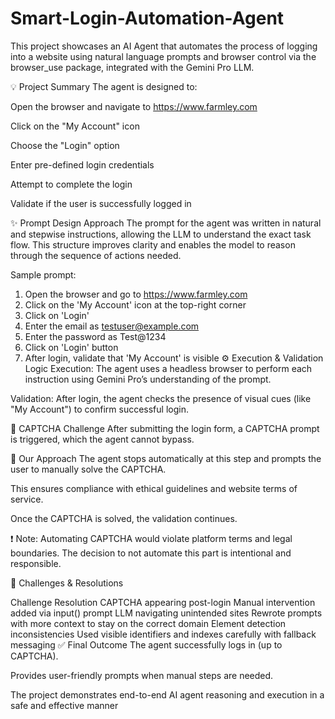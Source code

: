 # Smart-Login-Automation-Agent
This project showcases an AI Agent that automates the process of logging into a website using natural language prompts and browser control via the browser_use package, integrated with the Gemini Pro LLM.

💡 Project Summary
The agent is designed to:

Open the browser and navigate to https://www.farmley.com

Click on the "My Account" icon

Choose the "Login" option

Enter pre-defined login credentials

Attempt to complete the login

Validate if the user is successfully logged in

✨ Prompt Design Approach
The prompt for the agent was written in natural and stepwise instructions, allowing the LLM to understand the exact task flow. This structure improves clarity and enables the model to reason through the sequence of actions needed.

Sample prompt:
1. Open the browser and go to https://www.farmley.com
2. Click on the 'My Account' icon at the top-right corner
3. Click on 'Login'
4. Enter the email as testuser@example.com
5. Enter the password as Test@1234
6. Click on 'Login' button
7. After login, validate that 'My Account' is visible
⚙️ Execution & Validation Logic
Execution: The agent uses a headless browser to perform each instruction using Gemini Pro’s understanding of the prompt.

Validation: After login, the agent checks the presence of visual cues (like "My Account") to confirm successful login.

🛑 CAPTCHA Challenge
After submitting the login form, a CAPTCHA prompt is triggered, which the agent cannot bypass.

🔐 Our Approach
The agent stops automatically at this step and prompts the user to manually solve the CAPTCHA.

This ensures compliance with ethical guidelines and website terms of service.

Once the CAPTCHA is solved, the validation continues.

❗ Note: Automating CAPTCHA would violate platform terms and legal boundaries. The decision to not automate this part is intentional and responsible.

🧠 Challenges & Resolutions

Challenge	Resolution
CAPTCHA appearing post-login	Manual intervention added via input() prompt
LLM navigating unintended sites	Rewrote prompts with more context to stay on the correct domain
Element detection inconsistencies	Used visible identifiers and indexes carefully with fallback messaging
✅ Final Outcome
The agent successfully logs in (up to CAPTCHA).

Provides user-friendly prompts when manual steps are needed.

The project demonstrates end-to-end AI agent reasoning and execution in a safe and effective manner
